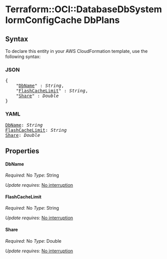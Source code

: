 # Terraform::OCI::DatabaseDbSystem IormConfigCache DbPlans

## Syntax

To declare this entity in your AWS CloudFormation template, use the following syntax:

### JSON

<pre>
{
    "<a href="#dbname" title="DbName">DbName</a>" : <i>String</i>,
    "<a href="#flashcachelimit" title="FlashCacheLimit">FlashCacheLimit</a>" : <i>String</i>,
    "<a href="#share" title="Share">Share</a>" : <i>Double</i>
}
</pre>

### YAML

<pre>
<a href="#dbname" title="DbName">DbName</a>: <i>String</i>
<a href="#flashcachelimit" title="FlashCacheLimit">FlashCacheLimit</a>: <i>String</i>
<a href="#share" title="Share">Share</a>: <i>Double</i>
</pre>

## Properties

#### DbName

_Required_: No
_Type_: String

_Update requires_: [No interruption](https://docs.aws.amazon.com/AWSCloudFormation/latest/UserGuide/using-cfn-updating-stacks-update-behaviors.html#update-no-interrupt)

#### FlashCacheLimit

_Required_: No
_Type_: String

_Update requires_: [No interruption](https://docs.aws.amazon.com/AWSCloudFormation/latest/UserGuide/using-cfn-updating-stacks-update-behaviors.html#update-no-interrupt)

#### Share

_Required_: No
_Type_: Double

_Update requires_: [No interruption](https://docs.aws.amazon.com/AWSCloudFormation/latest/UserGuide/using-cfn-updating-stacks-update-behaviors.html#update-no-interrupt)

